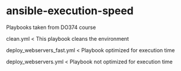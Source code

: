 # ansible-execution-speed
Playbooks taken from DO374 course

clean.yml  < This playbook cleans the environment 

deploy_webservers_fast.yml  <  Playbook optimized for execution time

deploy_webservers.yml  <  Playbook not optimized for execution time
